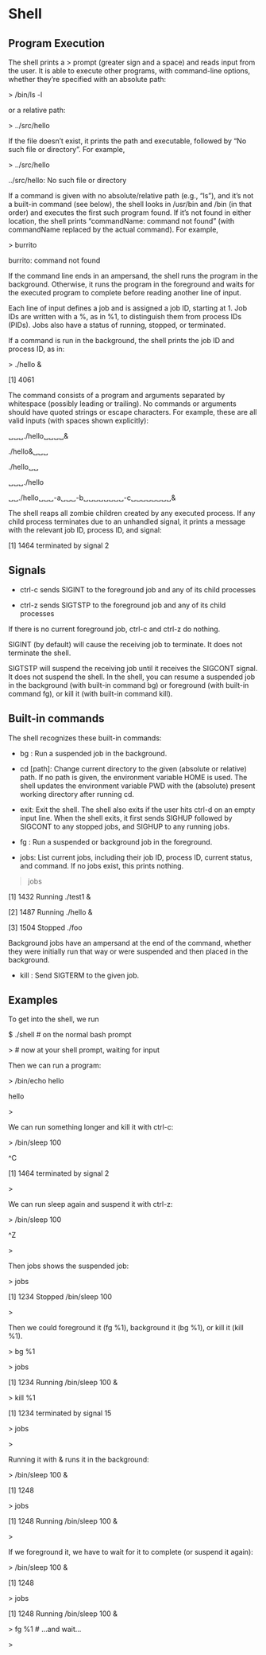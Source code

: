 # Shell

## Program Execution

The shell prints a > prompt (greater sign and a space) and reads input from the user. It is able to execute other programs, with command-line options, whether they’re specified with an absolute path:

\> /bin/ls -l

or a relative path:

\> ../src/hello

If the file doesn’t exist, it prints the path and executable, followed by “No such file or directory”. For example,

\> ../src/hello

../src/hello: No such file or directory

If a command is given with no absolute/relative path (e.g., “ls”), and it’s not a built-in command (see below), the shell looks in /usr/bin and /bin (in that order) and executes the first such program found. If it’s not found in either location, the shell prints “commandName: command not found” (with commandName replaced by the actual command). For example,

\> burrito

burrito: command not found

If the command line ends in an ampersand, the shell runs the program in the background. Otherwise, it runs the program in the foreground and waits for the executed program to complete before reading another line of input.

Each line of input defines a job and is assigned a job ID, starting at 1. Job IDs are written with a %, as in %1, to distinguish them from process IDs (PIDs). Jobs also have a status of running, stopped, or terminated.

If a command is run in the background, the shell prints the job ID and process ID, as in:

\> ./hello &

[1] 4061

The command consists of a program and arguments separated by whitespace (possibly leading or trailing). No commands or arguments should have quoted strings or escape characters. For example, these are all valid inputs (with spaces shown explicitly):

␣␣␣./hello␣␣␣␣&

./hello&␣␣␣

./hello␣␣

␣␣␣./hello

␣␣./hello␣␣␣-a␣␣␣-b␣␣␣␣␣␣␣␣-c␣␣␣␣␣␣␣␣&

The shell reaps all zombie children created by any executed process. If any child process terminates due to an unhandled signal, it prints a message with the relevant job ID, process ID, and signal:

[1] 1464 terminated by signal 2

## Signals

- ctrl-c sends SIGINT to the foreground job and any of its child processes

- ctrl-z sends SIGTSTP to the foreground job and any of its child processes

If there is no current foreground job, ctrl-c and ctrl-z do nothing.

SIGINT (by default) will cause the receiving job to terminate. It does not terminate the shell.

SIGTSTP will suspend the receiving job until it receives the SIGCONT signal. It does not suspend the shell. In the shell, you can resume a suspended job in the background (with built-in command bg) or foreground (with built-in command fg), or kill it (with built-in command kill).

## Built-in commands

The shell recognizes these built-in commands:

- bg <jobID>: Run a suspended job in the background.

- cd [path]: Change current directory to the given (absolute or relative) path. If no path is given, the environment variable HOME is used. The shell updates the environment variable PWD with the (absolute) present working directory after running cd.

- exit: Exit the shell. The shell also exits if the user hits ctrl-d on an empty input line. When the shell exits, it first sends SIGHUP followed by SIGCONT to any stopped jobs, and SIGHUP to any running jobs.

- fg <jobID>: Run a suspended or background job in the foreground.

- jobs: List current jobs, including their job ID, process ID, current status, and command. If no jobs exist, this prints nothing.

> jobs

[1] 1432 Running ./test1 &

[2] 1487 Running ./hello &

[3] 1504 Stopped ./foo

Background jobs have an ampersand at the end of the command, whether they were initially run that way or were suspended and then placed in the background.

- kill <jobID>: Send SIGTERM to the given job.

## Examples

To get into the shell, we run

$ ./shell                     # on the normal bash prompt

\>                            # now at your shell prompt, waiting for input

Then we can run a program:

\> /bin/echo hello

hello

\>

We can run something longer and kill it with ctrl-c:

\> /bin/sleep 100

^C

[1] 1464 terminated by signal 2

\>

We can run sleep again and suspend it with ctrl-z:

\> /bin/sleep 100

^Z

\>

Then jobs shows the suspended job:

\> jobs

[1] 1234 Stopped /bin/sleep 100

\>

Then we could foreground it (fg %1), background it (bg %1), or kill it (kill %1).

\> bg %1

\> jobs

[1] 1234 Running /bin/sleep 100 &

\> kill %1

[1] 1234 terminated by signal 15

\> jobs

\>

Running it with & runs it in the background:

\> /bin/sleep 100 &

[1] 1248

\> jobs

[1] 1248 Running /bin/sleep 100 &

\>

If we foreground it, we have to wait for it to complete (or suspend it again):

\> /bin/sleep 100 &

[1] 1248

\> jobs

[1] 1248 Running /bin/sleep 100 &

\> fg %1                      # ...and wait...

\>
